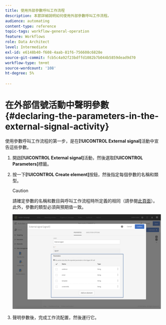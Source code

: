 ```yaml
---
title: 使用外部參數呼叫工作流程
description: 本節詳細說明如何使用外部參數呼叫工作流程。
audience: automating
content-type: reference
topic-tags: workflow-general-operation
feature: Workflows
role: Data Architect
level: Intermediate
exl-id: e6148b40-f608-4aab-81f6-756608c6828e
source-git-commit: fcb5c4a92f23bdffd1082b7b044b5859dead9d70
workflow-type: tm+mt
source-wordcount: '108'
ht-degree: 5%

---
```


# 在外部信號活動中聲明參數 {#declaring-the-parameters-in-the-external-signal-activity}

使用參數呼叫工作流程的第一步，是在&#x200B;**[!UICONTROL External signal]**&#x200B;活動中宣告這些參數。

1. 開啟&#x200B;**[!UICONTROL External signal]**&#x200B;活動，然後選取&#x200B;**[!UICONTROL Parameters]**&#x200B;標籤。
1. 按一下&#x200B;**[!UICONTROL Create element]**&#x200B;按鈕，然後指定每個參數的名稱和類型。

   >[!CAUTION]
   >
   >請確定參數的名稱和數目與呼叫工作流程時所定義的相同（請參閱[此頁面](../../automating/using/defining-parameters-calling-workflow.md)）。 此外，參數的類型必須與預期值一致。

   ![](assets/extsignal_declaringparameters_1.png)

1. 聲明參數後，完成工作流配置，然後運行它。
